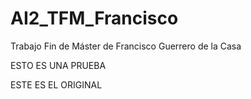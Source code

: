 # AI2_TFM_Francisco
Trabajo Fin de Máster de Francisco Guerrero de la Casa

ESTO ES UNA PRUEBA

ESTE ES EL ORIGINAL
